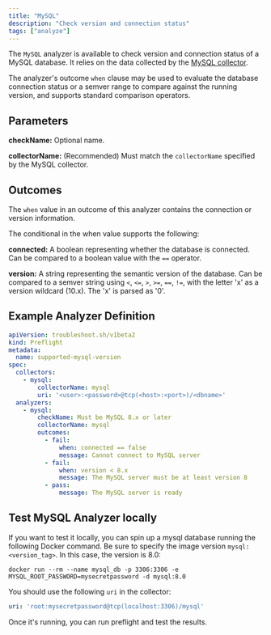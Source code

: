 ```yaml
---
title: "MySQL"
description: "Check version and connection status"
tags: ["analyze"]
---
```



The `MySQL` analyzer is available to check version and connection status of a MySQL database. 
It relies on the data collected by the [MySQL collector](/docs/collect/mysql/).

The analyzer's outcome `when` clause may be used to evaluate the database connection status or a semver range to compare against the running version, and supports standard comparison operators.

## Parameters

**checkName:** Optional name.

**collectorName:** (Recommended) Must match the `collectorName` specified by the MySQL collector.

## Outcomes

The `when` value in an outcome of this analyzer contains the connection or version information.

The conditional in the when value supports the following:

**connected:** A boolean representing whether the database is connected. Can be compared to a boolean value with the `==` operator.

**version:** A string representing the semantic version of the database. 
Can be compared to a semver string using `<`, `<=`, `>`, `>=`, `==`, `!=`, with the letter 'x' as a version wildcard (10.x). 
The 'x' is parsed as '0'.
  
## Example Analyzer Definition

```yaml
apiVersion: troubleshoot.sh/v1beta2
kind: Preflight
metadata:
  name: supported-mysql-version
spec:
  collectors:
    - mysql:
        collectorName: mysql
        uri: '<user>:<password>@tcp(<host>:<port>)/<dbname>'
  analyzers:
    - mysql:
        checkName: Must be MySQL 8.x or later
        collectorName: mysql
        outcomes:
          - fail:
              when: connected == false
              message: Cannot connect to MySQL server
          - fail:
              when: version < 8.x
              message: The MySQL server must be at least version 8
          - pass:
              message: The MySQL server is ready
```

## Test MySQL Analyzer locally

If you want to test it locally, you can spin up a mysql database running the following Docker command. 
Be sure to specify the image version `mysql:<version_tag>`. 
In this case, the version is 8.0:

```shell
docker run --rm --name mysql_db -p 3306:3306 -e MYSQL_ROOT_PASSWORD=mysecretpassword -d mysql:8.0
```
 
You should use the following `uri` in the collector:

```yaml
uri: 'root:mysecretpassword@tcp(localhost:3306)/mysql'
```
Once it's running, you can run preflight and test the results. 
